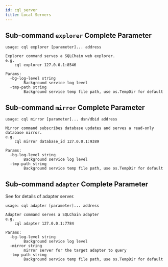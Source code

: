 ```yaml
---
id: cql_server
title: Local Servers
---
```

## Sub-command `explorer` Complete Parameter

    usage: cql explorer [parameter]... address
    
    Explorer command serves a SQLChain web explorer.
    e.g.
        cql explorer 127.0.0.1:8546
    
    Params:
      -bg-log-level string
            Background service log level
      -tmp-path string
            Background service temp file path, use os.TempDir for default
    

## Sub-command `mirror` Complete Parameter

    usage: cql mirror [parameter]... dsn/dbid address
    
    Mirror command subscribes database updates and serves a read-only database mirror.
    e.g.
        cql mirror database_id 127.0.0.1:9389
    
    Params:
      -bg-log-level string
            Background service log level
      -tmp-path string
            Background service temp file path, use os.TempDir for default
    

## Sub-command `adapter` Complete Parameter

See <adapter> for details of adapter server.

    usage: cql adapter [parameter]... address
    
    Adapter command serves a SQLChain adapter
    e.g.
        cql adapter 127.0.0.1:7784
    
    Params:
      -bg-log-level string
            Background service log level
      -mirror string
            mirror server for the target adapter to query
      -tmp-path string
            Background service temp file path, use os.TempDir for default